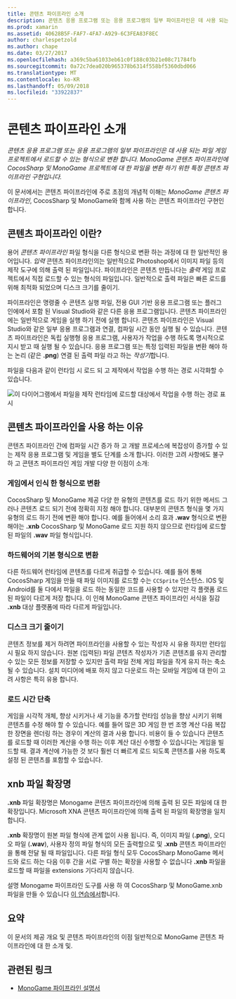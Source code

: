 ```yaml
---
title: 콘텐츠 파이프라인 소개
description: 콘텐츠 응용 프로그램 또는 응용 프로그램의 일부 파이프라인은 데 사용 되는 파일 게임 프로젝트에서 로드할 수 있는 형식으로 변환 합니다. MonoGame 콘텐츠 파이프라인에 CocosSharp 및 MonoGame 프로젝트에 대 한 파일을 변환 하기 위한 특정 콘텐츠 파이프라인 구현입니다.
ms.prod: xamarin
ms.assetid: 40628B5F-FAF7-4FA7-A929-6C3FEA83F8EC
author: charlespetzold
ms.author: chape
ms.date: 03/27/2017
ms.openlocfilehash: a369c5ba61033eb61c0f188c03b21e08c71784fb
ms.sourcegitcommit: 0a72c7dea020b965378b6314f558bf5360dbd066
ms.translationtype: MT
ms.contentlocale: ko-KR
ms.lasthandoff: 05/09/2018
ms.locfileid: "33922837"
---
```

# <a name="introduction-to-content-pipelines"></a>콘텐츠 파이프라인 소개

_콘텐츠 응용 프로그램 또는 응용 프로그램의 일부 파이프라인은 데 사용 되는 파일 게임 프로젝트에서 로드할 수 있는 형식으로 변환 합니다. MonoGame 콘텐츠 파이프라인에 CocosSharp 및 MonoGame 프로젝트에 대 한 파일을 변환 하기 위한 특정 콘텐츠 파이프라인 구현입니다._

이 문서에서는 콘텐츠 파이프라인에 주로 초점의 개념적 이해는 *MonoGame 콘텐츠 파이프라인*, CocosSharp 및 MonoGame와 함께 사용 하는 콘텐츠 파이프라인 구현인 합니다.


## <a name="what-is-a-content-pipeline"></a>콘텐츠 파이프라인 이란?

용어 *콘텐츠 파이프라인* 파일 형식을 다른 형식으로 변환 하는 과정에 대 한 일반적인 용어입니다. *입력* 콘텐츠 파이프라인의는 일반적으로 Photoshop에서 이미지 파일 등의 제작 도구에 의해 출력 된 파일입니다. 파이프라인은 콘텐츠 만듭니다는 *출력* 게임 프로젝트에서 직접 로드할 수 있는 형식의 파일입니다. 일반적으로 출력 파일은 빠른 로드를 위해 최적화 되었으며 디스크 크기를 줄이기.

파이프라인은 명령줄 수 콘텐츠 실행 파일, 전용 GUI 기반 응용 프로그램 또는 플러그 인에에서 포함 된 Visual Studio와 같은 다른 응용 프로그램입니다. 콘텐츠 파이프라인에는 일반적으로 게임을 실행 하기 전에 실행 합니다. 콘텐츠 파이프라인은 Visual Studio와 같은 일부 응용 프로그램과 연결, 컴파일 시간 동안 실행 될 수 있습니다. 콘텐츠 파이프라인은 독립 실행형 응용 프로그램, 사용자가 작업을 수행 하도록 명시적으로 지시 받고 때 실행 될 수 있습니다. 응용 프로그램 또는 특정 입력된 파일을 변환 해야 하는 논리 (같은 **.png**) 연결 된 출력 파일 라고 하는 *작성기*합니다. 

파일을 다음과 같이 런타임 시 로드 되 고 제작에서 작업을 수행 하는 경로 시각화할 수 있습니다.

![](introduction-images/image1.png "이 다이어그램에서 파일을 제작 런타임에 로드할 대상에서 작업을 수행 하는 경로 표시")

## <a name="why-use-a-content-pipeline"></a>콘텐츠 파이프라인을 사용 하는 이유

콘텐츠 파이프라인 간에 컴파일 시간 증가 하 고 개발 프로세스에 복잡성이 증가할 수 있는 제작 응용 프로그램 및 게임을 별도 단계를 소개 합니다. 이러한 고려 사항에도 불구 하 고 콘텐츠 파이프라인 게임 개발 다양 한 이점이 소개:


### <a name="converting-to-a-format-understood-by-the-game"></a>게임에서 인식 한 형식으로 변환

CocosSharp 및 MonoGame 제공 다양 한 유형의 콘텐츠를 로드 하기 위한 메서드 그러나 콘텐츠 로드 되기 전에 정확히 지정 해야 합니다. 대부분의 콘텐츠 형식을 몇 가지 유형의 로드 하기 전에 변환 해야 합니다. 예를 들어에서 소리 효과 **.wav** 형식으로 변환 해야는 **.xnb** CocosSharp 및 MonoGame 로드 지원 하지 않으므로 런타임에 로드할된 파일의 **.wav** 파일 형식입니다.


### <a name="converting-to-a-format-native-to-the-hardware"></a>하드웨어의 기본 형식으로 변환

다른 하드웨어 런타임에 콘텐츠를 다르게 취급할 수 있습니다. 예를 들어 통해 CocosSharp 게임을 만들 때 파일 이미지를 로드할 수는 `CCSprite` 인스턴스. IOS 및 Android를 둘 다에서 파일을 로드 하는 동일한 코드를 사용할 수 있지만 각 플랫폼 로드 된 파일이 다르게 저장 합니다. 이 인해 MonoGame 콘텐츠 파이프라인 서식을 질감 **.xnb** 대상 플랫폼에 따라 다르게 파일입니다.


### <a name="reducing-size-on-disk"></a>디스크 크기 줄이기 

콘텐츠 정보를 제거 하려면 파이프라인을 사용할 수 있는 작성자 시 유용 하지만 런타임 시 필요 하지 않습니다. 원본 (입력된) 파일 콘텐츠 작성자가 기존 콘텐츠를 유지 관리할 수 있는 모든 정보를 저장할 수 있지만 출력 파일 전체 게임 파일을 작게 유지 하는 축소 될 수 있습니다. 설치 미디어에 배포 하지 않고 다운로드 하는 모바일 게임에 대 한이 고려 사항은 특히 유용 합니다.


### <a name="reducing-load-time"></a>로드 시간 단축

게임을 시각적 개체, 향상 시키거나 새 기능을 추가할 런타임 성능을 향상 시키기 위해 콘텐츠를 수정 해야 할 수 있습니다. 예를 들어 많은 3D 게임 한 번 조명 계산 다음 복잡 한 장면을 렌더링 하는 경우이 계산의 결과 사용 합니다. 비용이 들 수 있습니다 콘텐츠를 로드할 때 이러한 계산을 수행 하는 이후 계산 대신 수행할 수 있습니다는 게임을 빌드할 때. 결과 계산에 가능한 것 보다 훨씬 더 빠르게 로드 되도록 콘텐츠를 사용 하도록 설정 된 콘텐츠를 포함할 수 있습니다. 


## <a name="xnb-file-extension"></a>xnb 파일 확장명

**.xnb** 파일 확장명은 Monogame 콘텐츠 파이프라인에 의해 출력 된 모든 파일에 대 한 확장입니다. Microsoft XNA 콘텐츠 파이프라인에 의해 출력 된 파일의 확장명을 일치 합니다.

**.xnb** 확장명이 원본 파일 형식에 관계 없이 사용 됩니다. 즉, 이미지 파일 (**.png**), 오디오 파일 (**.wav**), 사용자 정의 파일 형식의 모든 출력할으로 및 **.xnb** 콘텐츠 파이프라인을 통해 전달 될 때 파일입니다. 다른 파일 형식 모두 CocosSharp MonoGame 메서드와 로드 하는 다음 이후 간을 서로 구별 하는 확장을 사용할 수 없습니다 **.xnb** 파일을 로드할 때 파일을 extensions 기다리지 않습니다.

설명 Monogame 파이프라인 도구를 사용 하 여 CocosSharp 및 MonoGame.xnb 파일을 만들 수 있습니다 [이 연습에서](~/graphics-games/cocossharp/content-pipeline/walkthrough.md)합니다.


## <a name="summary"></a>요약

이 문서의 제공 개요 및 콘텐츠 파이프라인의 이점 일반적으로 MonoGame 콘텐츠 파이프라인에 대 한 소개 및.

## <a name="related-links"></a>관련된 링크

- [MonoGame 파이프라인 설명서](http://www.monogame.net/documentation/?page=Pipeline)
